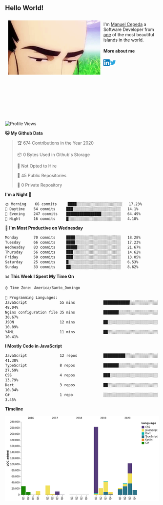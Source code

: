 <h2> Hello World!</h2>

<div style="display:inline-block">
  <img alt="Ah, I see you're a man of culture as well" align="left" width="60%" style="margin: 10px" src="https://raw.githubusercontent.com/mecm1993/mecm1993/master/assets/background.gif">

  I'm [Manuel Cepeda](https://manuelcepeda.dev) a Software Developer from [one](https://en.wikipedia.org/wiki/Dominican_Republic) of the most beautiful islands in the world.

  #### More about me

  <a href="https://www.linkedin.com/in/manuel-cepeda-0336a999/">
    <img align="left" alt="Manuel Cepeda | LinkedIn" width="21px" src="https://raw.githubusercontent.com/mecm1993/mecm1993/master/assets/linkedin.svg" />
  </a>
  <a href="https://twitter.com/mecm1993">
    <img align="left" alt="Manuel Cepeda | Twitter" width="21px" src="https://raw.githubusercontent.com/mecm1993/mecm1993/master/assets/twitter.svg" />
  </a>
  <br />
  <br />
  <br />
  <br />
  <br />
  <br />
  <br />
  <br />
  <br />
  <br />
  <br />
</div>

<!--START_SECTION:waka-->
![Profile Views](http://img.shields.io/badge/Profile%20Views-5-blue)

**🐱 My Github Data** 

> 🏆 674 Contributions in the Year 2020
 > 
> 📦 0 Bytes Used in Github's Storage 
 > 
> 🚫 Not Opted to Hire
 > 
> 📜 45 Public Repositories
 > 
> 🔑 0 Private Repository 
 > 
**I'm a Night 🦉** 

```text
🌞 Morning    66 commits     ████░░░░░░░░░░░░░░░░░░░░░   17.23% 
🌆 Daytime    54 commits     ███░░░░░░░░░░░░░░░░░░░░░░   14.1% 
🌃 Evening    247 commits    ████████████████░░░░░░░░░   64.49% 
🌙 Night      16 commits     █░░░░░░░░░░░░░░░░░░░░░░░░   4.18%

```
📅 **I'm Most Productive on Wednesday** 

```text
Monday       70 commits     ████░░░░░░░░░░░░░░░░░░░░░   18.28% 
Tuesday      66 commits     ████░░░░░░░░░░░░░░░░░░░░░   17.23% 
Wednesday    83 commits     █████░░░░░░░░░░░░░░░░░░░░   21.67% 
Thursday     56 commits     ███░░░░░░░░░░░░░░░░░░░░░░   14.62% 
Friday       50 commits     ███░░░░░░░░░░░░░░░░░░░░░░   13.05% 
Saturday     25 commits     █░░░░░░░░░░░░░░░░░░░░░░░░   6.53% 
Sunday       33 commits     ██░░░░░░░░░░░░░░░░░░░░░░░   8.62%

```


📊 **This Week I Spent My Time On** 

```text
⌚︎ Time Zone: America/Santo_Domingo

💬 Programming Languages: 
JavaScript               55 mins             ████████████░░░░░░░░░░░░░   48.04% 
Nginx configuration file 35 mins             ███████░░░░░░░░░░░░░░░░░░   30.67% 
JSON                     12 mins             ██░░░░░░░░░░░░░░░░░░░░░░░   10.89% 
YAML                     11 mins             ██░░░░░░░░░░░░░░░░░░░░░░░   10.41%

```

**I Mostly Code in JavaScript** 

```text
JavaScript               12 repos            ██████████░░░░░░░░░░░░░░░   41.38% 
TypeScript               8 repos             ███████░░░░░░░░░░░░░░░░░░   27.59% 
CSS                      4 repos             ███░░░░░░░░░░░░░░░░░░░░░░   13.79% 
Dart                     3 repos             ██░░░░░░░░░░░░░░░░░░░░░░░   10.34% 
C#                       1 repo              ░░░░░░░░░░░░░░░░░░░░░░░░░   3.45%

```


**Timeline**

![Chart not found](https://github.com/mecm1993/mecm1993/blob/master/charts/bar_graph.png) 


<!--END_SECTION:waka-->